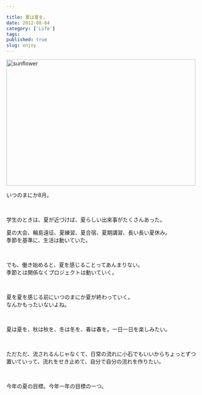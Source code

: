 ```yaml
---

title: 夏は夏を。
date: 2012-08-04
category: ['Life']
tags: 
published: true
slug: enjoy
---
```


<a href="http://www.flickr.com/photos/35571855@N06/7704643584/" title="sunflower by meganii, on Flickr"><img src="https://farm9.staticflickr.com/8012/7704643584_a9ca6df0e7.jpg" width="500" height="333" alt="sunflower"></a>

<p>いつのまにか8月。</p>

<br />
<p>学生のときは、夏が近づけば、夏らしい出来事がたくさんあった。</p>

<p>夏の大会、輪島遠征、夏練習、夏合宿、夏期講習、長い長い夏休み。<br />
季節を基準に、生活は動いていた。</p>

<br />

<p>でも、働き始めると、夏を感じることってあんまりない。
<br />季節とは関係なくプロジェクトは動いていく。</p>


<br />

<p>夏を夏を感じる前にいつのまにか夏が終わっていく。<br />
なんかもったいないよね。</p>

<br />

<p>夏は夏を、秋は秋を、冬は冬を、春は春を。一日一日を楽しみたい。</p>

<br />

<p>ただただ、流されるんじゃなくて、日常の流れに小石でもいいからちょっとずつ置いていって、流れをせき止めて、自分で自分の流れを作りたい。</p>

<br />

<p>今年の夏の目標。今年一年の目標の一つ。</p>

<br />
<br />
